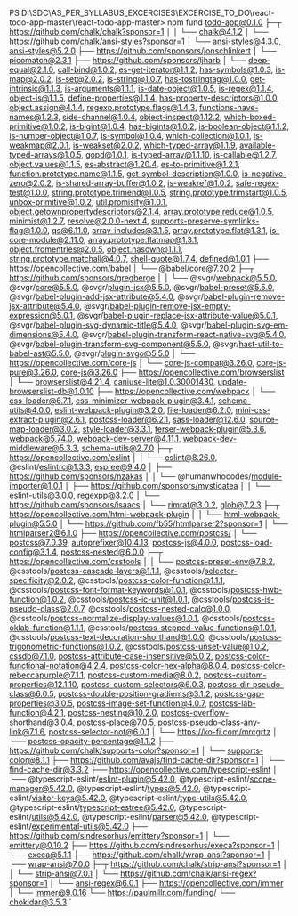 PS D:\SDC\AS_PER_SYLLABUS_EXCERCISES\EXCERCISE_TO_DO\react-todo-app-master\react-todo-app-master> npm fund
todo-app@0.1.0
├─┬ https://github.com/chalk/chalk?sponsor=1
│ │ └── chalk@4.1.2
│ └── https://github.com/chalk/ansi-styles?sponsor=1
│     └── ansi-styles@4.3.0, ansi-styles@5.2.0
├── https://github.com/sponsors/jonschlinkert
│   └── picomatch@2.3.1
├── https://github.com/sponsors/ljharb
│   └── deep-equal@2.1.0, call-bind@1.0.2, es-get-iterator@1.1.2, has-symbols@1.0.3, is-map@2.0.2, is-set@2.0.2, is-string@1.0.7, has-tostringtag@1.0.0, get-intrinsic@1.1.3, is-arguments@1.1.1, is-date-object@1.0.5, is-regex@1.1.4, object-is@1.1.5, define-properties@1.1.4, has-property-descriptors@1.0.0, object.assign@4.1.4, regexp.prototype.flags@1.4.3, functions-have-names@1.2.3, side-channel@1.0.4, object-inspect@1.12.2, which-boxed-primitive@1.0.2, is-bigint@1.0.4, has-bigints@1.0.2, is-boolean-object@1.1.2, is-number-object@1.0.7, is-symbol@1.0.4, which-collection@1.0.1, is-weakmap@2.0.1, is-weakset@2.0.2, which-typed-array@1.1.9, available-typed-arrays@1.0.5, gopd@1.0.1, is-typed-array@1.1.10, is-callable@1.2.7, object.values@1.1.5, es-abstract@1.20.4, es-to-primitive@1.2.1, function.prototype.name@1.1.5, get-symbol-description@1.0.0, is-negative-zero@2.0.2, is-shared-array-buffer@1.0.2, is-weakref@1.0.2, safe-regex-test@1.0.0, string.prototype.trimend@1.0.5, string.prototype.trimstart@1.0.5, unbox-primitive@1.0.2, util.promisify@1.0.1, object.getownpropertydescriptors@2.1.4, array.prototype.reduce@1.0.5, minimist@1.2.7, resolve@2.0.0-next.4, supports-preserve-symlinks-flag@1.0.0, qs@6.11.0, array-includes@3.1.5, array.prototype.flat@1.3.1, is-core-module@2.11.0, array.prototype.flatmap@1.3.1, object.fromentries@2.0.5, object.hasown@1.1.1, string.prototype.matchall@4.0.7, shell-quote@1.7.4, defined@1.0.1
├── https://opencollective.com/babel
│   └── @babel/core@7.20.2
├─┬ https://github.com/sponsors/gregberge
│ │ └── @svgr/webpack@5.5.0, @svgr/core@5.5.0, @svgr/plugin-jsx@5.5.0, @svgr/babel-preset@5.5.0, @svgr/babel-plugin-add-jsx-attribute@5.4.0, @svgr/babel-plugin-remove-jsx-attribute@5.4.0, @svgr/babel-plugin-remove-jsx-empty-expression@5.0.1, @svgr/babel-plugin-replace-jsx-attribute-value@5.0.1, @svgr/babel-plugin-svg-dynamic-title@5.4.0, @svgr/babel-plugin-svg-em-dimensions@5.4.0, @svgr/babel-plugin-transform-react-native-svg@5.4.0, @svgr/babel-plugin-transform-svg-component@5.5.0, @svgr/hast-util-to-babel-ast@5.5.0, @svgr/plugin-svgo@5.5.0
│ └── https://opencollective.com/core-js
│     └── core-js-compat@3.26.0, core-js-pure@3.26.0, core-js@3.26.0
├── https://opencollective.com/browserslist
│   └── browserslist@4.21.4, caniuse-lite@1.0.30001430, update-browserslist-db@1.0.10
├── https://opencollective.com/webpack
│   └── css-loader@6.7.1, css-minimizer-webpack-plugin@3.4.1, schema-utils@4.0.0, eslint-webpack-plugin@3.2.0, file-loader@6.2.0, mini-css-extract-plugin@2.6.1, postcss-loader@6.2.1, sass-loader@12.6.0, source-map-loader@3.0.2, style-loader@3.3.1, terser-webpack-plugin@5.3.6, webpack@5.74.0, webpack-dev-server@4.11.1, webpack-dev-middleware@5.3.3, schema-utils@2.7.0
├─┬ https://opencollective.com/eslint
│ │ └── eslint@8.26.0, @eslint/eslintrc@1.3.3, espree@9.4.0
│ ├── https://github.com/sponsors/nzakas
│ │   └── @humanwhocodes/module-importer@1.0.1
│ ├── https://github.com/sponsors/mysticatea
│ │   └── eslint-utils@3.0.0, regexpp@3.2.0
│ └── https://github.com/sponsors/isaacs
│     └── rimraf@3.0.2, glob@7.2.3
├─┬ https://opencollective.com/html-webpack-plugin
│ │ └── html-webpack-plugin@5.5.0
│ └── https://github.com/fb55/htmlparser2?sponsor=1
│     └── htmlparser2@6.1.0
├── https://opencollective.com/postcss/
│   └── postcss@7.0.39, autoprefixer@10.4.13, postcss-js@4.0.0, postcss-load-config@3.1.4, postcss-nested@6.0.0
├─┬ https://opencollective.com/csstools
│ │ └── postcss-preset-env@7.8.2, @csstools/postcss-cascade-layers@1.1.1, @csstools/selector-specificity@2.0.2, @csstools/postcss-color-function@1.1.1, @csstools/postcss-font-format-keywords@1.0.1, @csstools/postcss-hwb-function@1.0.2, @csstools/postcss-ic-unit@1.0.1, @csstools/postcss-is-pseudo-class@2.0.7, @csstools/postcss-nested-calc@1.0.0, @csstools/postcss-normalize-display-values@1.0.1, @csstools/postcss-oklab-function@1.1.1, @csstools/postcss-stepped-value-functions@1.0.1, @csstools/postcss-text-decoration-shorthand@1.0.0, @csstools/postcss-trigonometric-functions@1.0.2, @csstools/postcss-unset-value@1.0.2, cssdb@7.1.0, postcss-attribute-case-insensitive@5.0.2, postcss-color-functional-notation@4.2.4, postcss-color-hex-alpha@8.0.4, postcss-color-rebeccapurple@7.1.1, postcss-custom-media@8.0.2, postcss-custom-properties@12.1.10, postcss-custom-selectors@6.0.3, postcss-dir-pseudo-class@6.0.5, postcss-double-position-gradients@3.1.2, postcss-gap-properties@3.0.5, postcss-image-set-function@4.0.7, postcss-lab-function@4.2.1, postcss-nesting@10.2.0, postcss-overflow-shorthand@3.0.4, postcss-place@7.0.5, postcss-pseudo-class-any-link@7.1.6, postcss-selector-not@6.0.1
│ └── https://ko-fi.com/mrcgrtz
│     └── postcss-opacity-percentage@1.1.2
├── https://github.com/chalk/supports-color?sponsor=1
│   └── supports-color@8.1.1
├── https://github.com/avajs/find-cache-dir?sponsor=1
│   └── find-cache-dir@3.3.2
├── https://opencollective.com/typescript-eslint
│   └── @typescript-eslint/eslint-plugin@5.42.0, @typescript-eslint/scope-manager@5.42.0, @typescript-eslint/types@5.42.0, @typescript-eslint/visitor-keys@5.42.0, @typescript-eslint/type-utils@5.42.0, @typescript-eslint/typescript-estree@5.42.0, @typescript-eslint/utils@5.42.0, @typescript-eslint/parser@5.42.0, @typescript-eslint/experimental-utils@5.42.0
├── https://github.com/sindresorhus/emittery?sponsor=1
│   └── emittery@0.10.2
├── https://github.com/sindresorhus/execa?sponsor=1
│   └── execa@5.1.1
├── https://github.com/chalk/wrap-ansi?sponsor=1
│   └── wrap-ansi@7.0.0
├─┬ https://github.com/chalk/strip-ansi?sponsor=1
│ │ └── strip-ansi@7.0.1
│ └── https://github.com/chalk/ansi-regex?sponsor=1
│     └── ansi-regex@6.0.1
├── https://opencollective.com/immer
│   └── immer@9.0.16
└── https://paulmillr.com/funding/
    └── chokidar@3.5.3
`